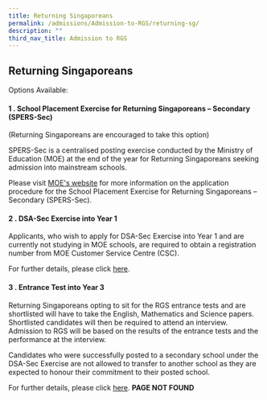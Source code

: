 ```yaml
---
title: Returning Singaporeans
permalink: /admissions/Admission-to-RGS/returning-sg/
description: ""
third_nav_title: Admission to RGS
---
```

## Returning Singaporeans

Options Available:

#### 1 \. School Placement Exercise for Returning Singaporeans – Secondary (SPERS-Sec)

(Returning Singaporeans are encouraged to take this option)

SPERS-Sec is a centralised posting exercise conducted by the Ministry of Education (MOE) at the end of the year for Returning Singaporeans seeking admission into mainstream schools.

Please visit [MOE's website](https://www.moe.gov.sg/returning-singaporeans/secondary/spers) for more information on the application procedure for the School Placement Exercise for Returning Singaporeans – Secondary (SPERS-Sec).

#### 2 \. DSA-Sec Exercise into Year 1

Applicants, who wish to apply for DSA-Sec Exercise into Year 1 and are currently not studying in MOE schools, are required to obtain a registration number from MOE Customer Service Centre (CSC).  
  
For further details, please click [here](/admissions/Admission-to-RGS/via-DSA/).

#### 3 \. Entrance Test into Year 3

Returning Singaporeans opting to sit for the RGS entrance tests and are shortlisted will have to take the English, Mathematics and Science papers. Shortlisted candidates will then be required to attend an interview. Admission to RGS will be based on the results of the entrance tests and the performance at the interview.  
  
Candidates who were successfully posted to a secondary school under the DSA-Sec Exercise are not allowed to transfer to another school as they are expected to honour their commitment to their posted school.  
  
For further details, please click [here](https://www.rgs.edu.sg/admissions/admission-to-rgs/year-3-via-entrance-test). **PAGE NOT FOUND**